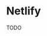 # Netlify

<!--
https://www.youtube.com/watch?v=vLgdmMekdIE

https://app.pluralsight.com/guides/deploy-a-react-app-on-a-server
-->

TODO
